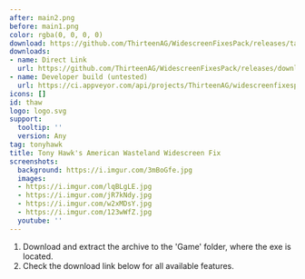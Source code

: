 ```yaml
---
after: main2.png
before: main1.png
color: rgba(0, 0, 0, 0)
download: https://github.com/ThirteenAG/WidescreenFixesPack/releases/tag/thaw
downloads:
- name: Direct Link
  url: https://github.com/ThirteenAG/WidescreenFixesPack/releases/download/thaw/TonyHawksAmericanWasteland.WidescreenFix.zip
- name: Developer build (untested)
  url: https://ci.appveyor.com/api/projects/ThirteenAG/widescreenfixespack/artifacts/TonyHawksAmericanWasteland.WidescreenFix.zip?branch=master
icons: []
id: thaw
logo: logo.svg
support:
  tooltip: ''
  version: Any
tag: tonyhawk
title: Tony Hawk's American Wasteland Widescreen Fix
screenshots:
  background: https://i.imgur.com/3mBoGfe.jpg
  images:
  - https://i.imgur.com/lqBLgLE.jpg
  - https://i.imgur.com/jR7kNdy.jpg
  - https://i.imgur.com/w2xMDsY.jpg
  - https://i.imgur.com/123wWfZ.jpg
  youtube: ''
---
```


1. Download and extract the archive to the 'Game' folder, where the exe is located.
2. Check the download link below for all available features.
